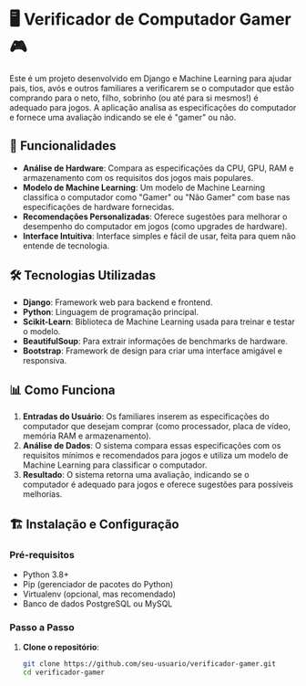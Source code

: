 # 🖥️ Verificador de Computador Gamer 🎮

Este é um projeto desenvolvido em Django e Machine Learning para ajudar pais, tios, avós e outros familiares a verificarem se o computador que estão comprando para o neto, filho, sobrinho (ou até para si mesmos!) é adequado para jogos. A aplicação analisa as especificações do computador e fornece uma avaliação indicando se ele é "gamer" ou não.

## 🚀 Funcionalidades

- **Análise de Hardware**: Compara as especificações da CPU, GPU, RAM e armazenamento com os requisitos dos jogos mais populares.
- **Modelo de Machine Learning**: Um modelo de Machine Learning classifica o computador como "Gamer" ou "Não Gamer" com base nas especificações de hardware fornecidas.
- **Recomendações Personalizadas**: Oferece sugestões para melhorar o desempenho do computador em jogos (como upgrades de hardware).
- **Interface Intuitiva**: Interface simples e fácil de usar, feita para quem não entende de tecnologia.
  
## 🛠️ Tecnologias Utilizadas

- **Django**: Framework web para backend e frontend.
- **Python**: Linguagem de programação principal.
- **Scikit-Learn**: Biblioteca de Machine Learning usada para treinar e testar o modelo.
- **BeautifulSoup**: Para extrair informações de benchmarks de hardware.
- **Bootstrap**: Framework de design para criar uma interface amigável e responsiva.

## 📊 Como Funciona

1. **Entradas do Usuário**: Os familiares inserem as especificações do computador que desejam comprar (como processador, placa de vídeo, memória RAM e armazenamento).
2. **Análise de Dados**: O sistema compara essas especificações com os requisitos mínimos e recomendados para jogos e utiliza um modelo de Machine Learning para classificar o computador.
3. **Resultado**: O sistema retorna uma avaliação, indicando se o computador é adequado para jogos e oferece sugestões para possíveis melhorias.

## 🏗️ Instalação e Configuração

### Pré-requisitos

- Python 3.8+
- Pip (gerenciador de pacotes do Python)
- Virtualenv (opcional, mas recomendado)
- Banco de dados PostgreSQL ou MySQL

### Passo a Passo

1. **Clone o repositório**:
   ```bash
   git clone https://github.com/seu-usuario/verificador-gamer.git
   cd verificador-gamer
